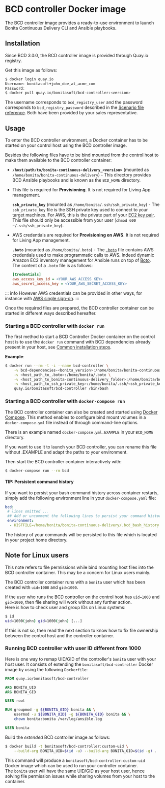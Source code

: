 # BCD controller Docker image

The BCD controller image provides a ready-to-use environment to launch Bonita Continuous Delivery CLI and Ansible playbooks.


## Installation

Since BCD 3.0.0, the BCD controller image is provided through Quay.io registry.

Get this image as follows:
```bash
$ docker login quay.io
Username: bonitasoft+john_doe_at_acme_com
Password:
$ docker pull quay.io/bonitasoft/bcd-controller:<version>
```
The username corresponds to `bcd_registry_user` and the password corresponds to `bcd_registry_password` described in the [Scenario file reference](scenarios.md). Both have been provided by your sales representative.

## Usage

To enter the BCD controller environment, a Docker container has to be started on your control host using the BCD controller image.

Besides the following files have to be bind mounted from the control host to make them available to the BCD controller container:
- **`/host/path/to/bonita-continuous-delivery_<version>`** (mounted as `/home/bonita/bonita-continuous-delivery`) - This directory provides BCD Ansible playbooks and is known as the `BCD_HOME` directory.
- <div class="list-group-item list-group-item-warning">This file is required for <strong>Provisioning</strong>. It is not required for Living App management.</div>

  **`ssh_private_key`** (mounted as `/home/bonita/.ssh/ssh_private_key`) - The `ssh_private_key` file is the SSH private key used to connect to your target machines. For AWS, this is the private part of your [EC2 key pair](http://docs.aws.amazon.com/AWSEC2/latest/UserGuide/ec2-key-pairs.html). This file should only be accessible from your user (`chmod 600 ~/.ssh/ssh_private_key`).
- <div class="list-group-item list-group-item-warning">AWS credentials are required for <strong>Provisioning on AWS</strong>. It is not required for Living App management.</div>

  **`.boto`** (mounted as `/home/bonita/.boto`) - The [`.boto`](https://boto.readthedocs.io/en/latest/boto_config_tut.html) file contains AWS credentials used to make programmatic calls to AWS. Indeed dynamic Amazon EC2 inventory management for Ansible runs on top of [Boto](https://aws.amazon.com/sdk-for-python/). The content of a `.boto` file is as follows:
    ```ini
    [Credentials]
    aws_access_key_id = <YOUR_AWS_ACCESS_KEY>
    aws_secret_access_key = <YOUR_AWS_SECRET_ACCESS_KEY>
    ```
::: info
However AWS credentials can be provided in other ways, for instance with [AWS single sign-on](aws_sso.md).
:::

Once the required files are prepared, the BCD controller container can be started in different ways described hereafter.


### Starting a BCD controller with `docker run`

The first method to start a BCD Controller Docker container on the control host is to use the `docker run` command with BCD dependencies already present in your host, see [Common installation steps](getting_started.md#toc1).

**Example**:

```bash
$ docker run --rm -t -i --name bcd-controller \
    -v bcd-dependencies-<bonita_version>:/home/bonita/bonita-continuous-delivery/dependencies/<bonita_version>  \
    -v <host_path_to_.boto>:/home/bonita/.boto \
    -v <host_path_to_bonita-continuous-delivery_folder>:/home/bonita/bonita-continuous-delivery \
    -v <host_path_to_ssh_private_key>:/home/bonita/.ssh/<ssh_private_key> \
    quay.io/bonitasoft/bcd-controller /bin/bash
```


### Starting a BCD controller with `docker-compose run`

The BCD controller container can also be created and started using [Docker Compose](https://docs.docker.com/compose/). This method enables to configure bind mount volumes in a `docker-compose.yml` file instead of through command-line options.

There is an example named `docker-compose.yml.EXAMPLE` in your `BCD_HOME` directory.

If you want to use it to launch your BCD controller, you can rename this file without .EXAMPLE and adapt the paths to your environment.

Then start the BCD controller container interactively with:
```bash
$ docker-compose run --rm bcd
```

#### TIP: Persistent command history

If you want to persist your bash command history across container restarts, simply add the following environment line in your `docker-compose.yaml` file:

```yaml
bcd:
 # lines omitted ...
 ## Add or uncomment the following lines to persist your command history across bcd controller restarts
 environment:
  - HISTFILE=/home/bonita/bonita-continuous-delivery/.bcd_bash_history
```

The history of your commands will be persisted to this file which is located in your project home directory.

## Note for Linux users

This note refers to file permissions while bind mounting host files into the BCD controller container. This may be a concern for Linux users mainly.

The BCD controller container runs with a `bonita` user which has been created with `uid=1000` and `gid=1000`.

If the user who runs the BCD controller on the control host has `uid=1000` and `gid=1000`, then file sharing will work without any further action.  
Here is how to check user and group IDs on Linux systems:
```bash
$ id
uid=1000(john) gid=1000(john) [...]
```

If this is not so, then read the next section to know how to fix file ownership between the control host and the controller container.

### Running BCD controller with user ID different from 1000

Here is one way to remap UID/GID of the controller's `bonita` user with your host user. It consists of extending the `bonitasoft/bcd-controller` Docker image by using the following `Dockerfile`:
```dockerfile
FROM quay.io/bonitasoft/bcd-controller

ARG BONITA_UID
ARG BONITA_GID

USER root

RUN groupmod -g ${BONITA_GID} bonita && \
    usermod -u ${BONITA_UID} -g ${BONITA_GID} bonita && \
    chown bonita:bonita /var/log/ansible.log

USER bonita
```

Build the _extended_ BCD controller image as follows:
```bash
$ docker build -t bonitasoft/bcd-controller:custom-uid \
    --build-arg BONITA_UID=$(id -u) --build-arg BONITA_GID=$(id -g) .
```

This command will produce a `bonitasoft/bcd-controller:custom-uid` Docker image which can be used to run your controller container.  
The `bonita` user will have the same UID/GID as your host user, hence solving file permission issues while sharing volumes from your host to the container.
